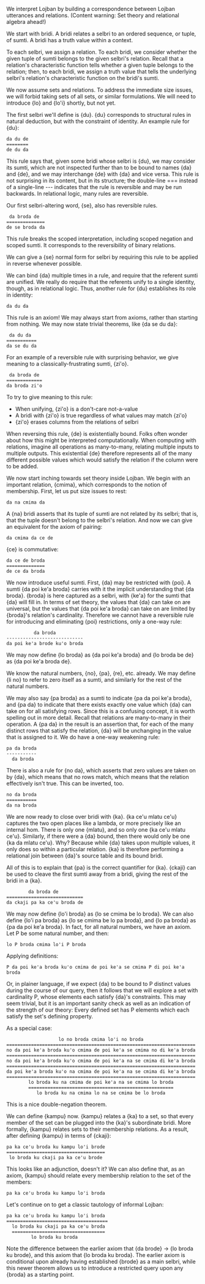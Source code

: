 We interpret Lojban by building a correspondence between Lojban utterances and relations. (Content warning: Set theory and relational algebra ahead!)

We start with bridi. A bridi relates a selbri to an ordered sequence, or tuple, of sumti. A bridi has a truth value within a context.

To each selbri, we assign a relation. To each bridi, we consider whether the given tuple of sumti belongs to the given selbri's relation. Recall that a relation's characteristic function tells whether a given tuple belongs to the relation; then, to each bridi, we assign a truth value that tells the underlying selbri's relation's characteristic function on the bridi's sumti.

We now assume sets and relations. To address the immediate size issues, we will forbid taking sets of all sets, or similar formulations. We will need to introduce {lo} and {lo'i} shortly, but not yet.

The first selbri we'll define is {du}. {du} corresponds to structural rules in natural deduction, but with the constraint of identity. An example rule for {du}:

    da du de
    ========
    de du da

This rule says that, given some bridi whose selbri is {du}, we may consider its sumti, which are not inspected further than to be bound to names {da} and {de}, and we may interchange {de} with {da} and vice versa. This rule is not surprising in its content, but in its structure; the double-line === instead of a single-line --- indicates that the rule is reversible and may be run backwards. In relational logic, many rules are reversible.

Our first selbri-altering word, {se}, also has reversible rules.

     da broda de
    ==============
    de se broda da

This rule breaks the scoped interpretation, including scoped negation and scoped sumti. It corresponds to the reversibility of binary relations.

We can give a {se} normal form for selbri by requiring this rule to be applied in reverse whenever possible.

We can bind {da} multiple times in a rule, and require that the referent sumti are unified. We really do require that the referents unify to a single identity, though, as in relational logic. Thus, another rule for {du} establishes its role in identity:

    da du da

This rule is an axiom! We may always start from axioms, rather than starting from nothing. We may now state trivial theorems, like {da se du da}:

     da du da
    ===========
    da se du da

For an example of a reversible rule with surprising behavior, we give meaning to a classically-frustrating sumti, {zi'o}.

     da broda de
    =============
    da broda zi'o

To try to give meaning to this rule:
* When unifying, {zi'o} is a don't-care not-a-value
* A bridi with {zi'o} is true regardless of what values may match {zi'o}
* {zi'o} erases columns from the relations of selbri

When reversing this rule, {de} is existentially bound. Folks often wonder about how this might be interpreted computationally. When computing with relations, imagine all operations as many-to-many, relating multiple inputs to multiple outputs. This existential {de} therefore represents all of the many different possible values which would satisfy the relation if the column were to be added.

We now start inching towards set theory inside Lojban. We begin with an important relation, {cmima}, which corresponds to the notion of membership. First, let us put size issues to rest:

    da na cmima da

A {na} bridi asserts that its tuple of sumti are not related by its selbri; that is, that the tuple doesn't belong to the selbri's relation. And now we can give an equivalent for the axiom of pairing:

    da cmima da ce de

{ce} is commutative:

    da ce de broda
    ==============
    de ce da broda

We now introduce useful sumti. First, {da} may be restricted with {poi}. A sumti {da poi ke'a broda} carries with it the implicit understanding that {da broda}. {broda} is here captured as a selbri, with {ke'a} for the sumti that {da} will fill in. In terms of set theory, the values that {da} can take on are universal, but the values that {da poi ke'a broda} can take on are limited by {broda}'s relation's cardinality. Therefore we cannot have a reversible rule for introducing and eliminating {poi} restrictions, only a one-way rule:

              da broda
    ----------------------------
    da poi ke'a brode ku'o broda

We may now define {lo broda} as {da poi ke'a broda} and {lo broda be de} as {da poi ke'a broda de}.

We know the natural numbers, {no}, {pa}, {re}, etc. already. We may define {li no} to refer to zero itself as a sumti, and similarly for the rest of the natural numbers.

We may also say {pa broda} as a sumti to indicate {pa da poi ke'a broda}, and {pa da} to indicate that there exists exactly one value which {da} can take on for all satisfying rows. Since this is a confusing concept, it is worth spelling out in more detail. Recall that relations are many-to-many in their operation. A {pa da} in the result is an assertion that, for each of the many distinct rows that satisfy the relation, {da} will be unchanging in the value that is assigned to it. We do have a one-way weakening rule:

    pa da broda
    -----------
      da broda

There is also a rule for {no da}, which asserts that zero values are taken on by {da}, which means that no rows match, which means that the relation effectively isn't true. This can be inverted, too.

    no da broda
    ===========
    da na broda

We are now ready to close over bridi with {ka}. {ka ce'u mlatu ce'u} captures the two open places like a lambda, or more precisely like an internal hom. There is only one {mlatu}, and so only one {ka ce'u mlatu ce'u}. Similarly, if there were a {da} bound, then there would only be one {ka da mlatu ce'u}. Why? Because while {da} takes upon multiple values, it only does so within a particular relation. {ka} is therefore performing a relational join between {da}'s source table and its bound bridi.

All of this is to explain that {pa} is the correct quantifier for {ka}. {ckaji} can be used to cleave the first sumti away from a bridi, giving the rest of the bridi in a {ka}.

            da broda de
    ============================
    da ckaji pa ka ce'u broda de

 We may now define {lo'i broda} as {lo se cmima be lo broda}. We can also define {lo'i pa broda} as {lo se cmima be lo pa broda}, and {lo pa broda} as {pa da poi ke'a broda}. In fact, for all natural numbers, we have an axiom. Let P be some natural number, and then:
 
    lo P broda cmima lo'i P broda

Applying definitions:

    P da poi ke'a broda ku'o cmima de poi ke'a se cmima P di poi ke'a broda

Or, in plainer language, if we expect {da} to be bound to P distinct values during the course of our query, then it follows that we will explore a set with cardinality P, whose elements each satisfy {da}'s constraints. This may seem trivial, but it is an important sanity check as well as an indication of the strength of our theory: Every defined set has P elements which each satisfy the set's defining property.

As a special case:

                       lo no broda cmima lo'i no broda
    =====================================================================
    no da poi ke'a broda ku'o cmima de poi ke'a se cmima no di ke'a broda
    =====================================================================
    no da poi ke'a broda ku'o cmima de poi ke'a na se cmima di ke'a broda
    =====================================================================
    da poi ke'a broda ku'o na cmima de poi ke'a na se cmima di ke'a broda
    =====================================================================
            lo broda ku na cmima de poi ke'a na se cmima lo broda
            =====================================================
               lo broda ku na cmima lo na se cmima be lo broda

This is a nice double-negation theorem.

We can define {kampu} now. {kampu} relates a {ka} to a set, so that every member of the set can be plugged into the {ka}'s subordinate bridi. More formally, {kampu} relates sets to their membership relations. As a result, after defining {kampu} in terms of {ckaji}:

    pa ka ce'u broda ku kampu lo'i brode
    ====================================
     lo broda ku ckaji pa ka ce'u brode

This looks like an adjunction, doesn't it? We can also define that, as an axiom, {kampu} should relate every membership relation to the set of the members:

    pa ka ce'u broda ku kampu lo'i broda

Let's continue on to get a classic tautology of informal Lojban:

    pa ka ce'u broda ku kampu lo'i broda
    =====================================
      lo broda ku ckaji pa ka ce'u broda
      ==================================
             lo broda ku broda

Note the difference between the earlier axiom that {da brode} -> {lo broda ku brode}, and this axiom that {lo broda ku broda}. The earlier axiom is conditional upon already having established {brode} as a main selbri, while this newer theorem allows us to introduce a restricted query upon any {broda} as a starting point.